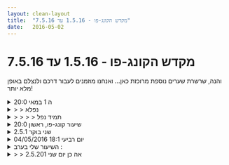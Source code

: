```yaml
---
layout: clean-layout
title:  "מקדש הקונג-פו - 1.5.16 עד 7.5.16"
date:   2016-05-02
---
```

# מקדש הקונג-פו - 1.5.16 עד 7.5.16 
והנה, שרשרת שערים נוספת מרוכזת כאן... ואנחנו מוזמנים לעבור דרכם ולנצלם באופן מלא יותר!

<details>
                    <summary>ה 1 במאי 20:0</summary>
                    העברתי שעור לבועז ולי, דגש על גמישות, עבודה נינוחה עם הגוף.<br> בין תרגולי הגמישות, עבודה על הזזות, יד חומקת, סטיקי האנדס, חיזוק להבים.<br> מגניב
                  </details><details>
                    <summary>> > נפלא</summary>
                    האם למדת במהלך השיעור הזה גם דברים חדשים, כגון תנועות חדשות, טכניקות חדשות וכו&#39;?<br><br><table width='70%' cellpadding='0' cellspacing='0' bgcolor='#C6C7C6'><tr><td height='1'></td></tr></table><br><b>מדברים על מדיטציה:</b> <a href="http://forums.tapuz.co.il/meditation" target="_blank">http://forums.tapuz.co.il/meditation</a><br/><br/>לומדים את אמנות המדיטציה: <a href="http://www.ThePracticalMeditation.com" target="_blank" rel=nofollow>www.ThePracticalMeditation.com</a><br/>לומדים את אמנות היכולת: <a href="http://www.MagicalChanging.com" target="_blank" rel=nofollow>www.MagicalChanging.com</a>
                  </details><details>
                    <summary>> > > > תמיד נפל</summary>
                    האמת, לא היה שיעור שלא למדתי משהו חדש (:<br>
                  </details><details>
                    <summary>שיעור קונג-פו, ראשון 20:0</summary>
                    השיעור שלי התחיל ב18:40 והסתיים ב 22:30, במהלכו שיתפתי פעולה עם דרור, בן, בעז, עופר, איל, וישי.<br> <br> היה לי שיעור מאד מהנה ומקדם שכלל השתתפות בשלוש הקבוצות.<br>  <br> היו לי המון רגעים טובים של הצלחות והתקדמויות יפות. אני אשתף בכמה מהן:<br> מיקוד לערב הקרוב - לראות את המשך היום שלי. תרגיל למידה שכלל שימוש בציונים מ-1 עד 10 ושיתוף חופשי בעבודה ובהתקדמות שלנו.<br> הגברת הנוכחות - היישום היה דומה לתרגיל הקודם. זה היה נהדר והביא לתוצאות מאד טובות ובזמן קצר.<br> התקדמויות יפות באומנות הלחימה: קרבות איגרוף, תרגולי הזזות, עבודת ידיים בעמידת רוכב ואח&quot;כ בתנועה חופשית, שיפור ההסטות מול אגרופים, תפיסה והתחמקות...<br> שיעור עם ישי – קידום שנינו בתחומים שונים. זה היה שיעור מאד טוב!<br>  <br> סיימתי בתחושת סיפוק גבוה והרגשה כללית שלווה ונעימה.<br>  <br> תודה!
                  </details><details>
                    <summary>שני בוקר 2.5.1</summary>
                    נוכחים: אינגריד, יואב <br> דברים שלקחתי: היכולת למצוא בכל תרגול‏ ספציפי הרבה מאוד תרגילים שונים נוספים מ(עין ואריאציות על הנושא, לדוגמא: עבודת גמישות רגליים יכולה להתבצע עם מיקוד על הכתפיים או או מיקוד בחזה) ‏, חוויתי בצורה מוחשית את &quot;התרגילים הנוספים&quot; בחלק גדול של התרגול. <br> שיפור של בעיטה בסיבוב. <br> מיקוד כללי לשיעור הגדלת הקשב. ‏<br> שיפור עבודת קבלת הנחיות ללא תלות במי מעביר אותן, קיבלתי מאינגריד טיפים מוצלחים (מאד) לשיפור בעיטת הסיבוב שלי. <br>
                  </details><details>
                    <summary>04/05/2016 יום רביעי 18:1</summary>
                    היה שיעור מצויין איחרתי בעשר דקות כי שכחתי לקחת מין והלכתי לקנות. התחיל מעצבות מאוד גדולה, ועברתע לשחרור מחשבות . חשבתי על מצבי הכלכלי ואיך להתמודד איתו ומה עשיתי כדי לנסות להתמודד. שחררתי. התאמנתי בחבטות עם מקל במבוק שמצאתי במקום. נחתי, הרםץפתי. חשבתי מחשבות על העתיד והעבר ושחררתי עוד, שחררתי עוד, ניסיתי להכיר בעייפות מאוד גדולה בעצבות מאוד גדולה ניסיתי להתמודד עם זה פשוט ניסיתי להתמודד עם זה.הגיע בועז עבודת נגיעות בכל הגוף&nbsp;&nbsp;אחד מול השני, או סימולטנית או אחד משנינו. לאחר עבודה די ארוכה שבה למדתי הרבה על זרימה, וכמה פעמים שפספסתי בעוצמת המכה. והרבה פעמים שלא פספסתי בעוצמה. עברנו לעבודת מנוחה הרפיה הזזנו את הגוף בעדינות הרפנו את הגוף נתנו למחשבות לעבור שמנו לב&nbsp;&nbsp;לתחושות ונחשבות שעוסרות עלינו. וכך בין מחשבות ורגשות וניסיון למודעות יתר חיצונית על רגשות אלו, סיימנו את האימון שלי.<br> <br>
                  </details><details>
                    <summary>השיעור שלי בערב :</summary>
                    מיכל מתקדמת בכסף ויצירה חופשית<br> <br> מיכל ושיר מתקדמות ביחד<br> במסגרת זה ישבנו באנסטסיה!<br> הכל התרכז בסופו של דבר להיות אנחנו בעולם<br> באמת באמת להרפות<br> לתת חופש לעצמנו להיות שמיצי וקוצי ועם הלשון בחוץ<br> לנוח.<br> <br> יצאנו מהשיעור מרחפות על ענן<br> <br> המשכתי את השיעור שלי בהליכה בדיזינגוף<br> חזרתי לקדם את עצמי לגבי כסף ויצירה<br> והתמקדתי במתן כלים לעצמי להתמודד עם בלה ובלה. ויישמתי את זה אחר כךביומיום!<br> <br> באנסטסיה היה משהו מעניין עם המלצרית<br> אולי ארחיב על זה אחר כך<br> <br> &quot;זה טעים לך????&quot;<br> 1. תקשורת מתוך מופעלות<br> 2. תקשורת בהירה ממצב מאוזן<br> 3. תקשורת בשביל ריצוי<br> <br> זה עולם אחר לתקשר מכל אחד מהמקומות האלה. מדהים.
                  </details><details>
                    <summary>> > אה כן יום שני 2.5.201</summary>
                    
                  </details><details>
                    <summary>שני ערב 2/5 ...</summary>
                    רעיונות בסיסים חשובים <br> <br> מפת תנועה בשילוב רעיונות מנושא הצ&#39;קרות והצבעים,<br> <br> שיפור היחסים שלי עם שיעורי הקונג-פו הרשמיים <br> - מעקב והתבוננות על דבר אחד או נושא אחד לאורך זמן רציף <br> - לציין לעצמי בכתב נקודות חשובות מהשיעור בתמציתיות ותשומת לב <br> - להתבונן על היחסים שלי עם השיעורים הרשמיים - בזמן היותי&nbsp;&nbsp;במרחב הבטוח שלי <br> -להיפתח ולהסכים לקבל
                  </details><details>
                    <summary>שיעור רביעי בוקר 4.</summary>
                    אהלן! <br> הגעתי לנקודת המפגש ב6:49. לא היה שם אף אחד. <br> התחלתי ללכת בחיפושים אחרי השיעור. היה לי &quot;ברור&quot; שאני צריכה ללכת על לאונרדו דה וינצי, אבל משהו בתוכי ממש &quot;שבר&quot; ימינה, וכאילו החליט לא ללכת לשם. ממש כאילו החלטתי שאני לא מצטרפת היום לשיעור של כולם. (אכן, אחר כך הסתבר שהם הלכו לליאונרדו דה וינצי. משעשע). הלכתי לגינת דובנוב, לאזור האופרה ושבתי לגינת דובנוב תוך חיפושים אך למעשה תוך הליכה נעימה שבתוכה ידעתי כבר שבחרתי ללכת למקום הפוך ממיקום השיעור בכוונה, ושאני כבר בתוך שיעור שלי לבד. בגינת דובנוב העברתי לעצמי שיעור קצר ונעים - מתיחות וגמישות (וואו, הגוף שלי היה זקוק למתיחות!), ממש קצת בעיטות, וישיבה למדיטציה (משמעותית, כזו ששינתה ממש את המבט בדקות ספורות) על הספסל. <br> <br> בסיומה שבתי לאוטו ונסעתי לירושלים תוך הקשבה מעניינת לרדיו (הגעתי בתשע בערך הביתה). החלק של הנסיעה איכשהו התחבר לי לשיעור ולכן שמתי אותו כאן. <br> <br> <img src="http://www.timg.co.il/tapuzForum/images/Emo41.gif" alt="|*|"> <br> <br>  <br>
                  </details><details>
                    <summary>שיעור קונג-פו, רביעי 20:0</summary>
                    היה לי שיעור מהנה וטוב שכלל עבודה ידיים בעמידת רוכב עם אבשלום, העירכות ומוכנות טובה לקראת המשך השיעור, העברת שיעור של תלמידים בשיעורים הראשונים שלהם וכניסה לדמות של מדריך יחיד עבורם, הרפייה מדברים מיותרים, שיתוף פעולה קצר וטוב עם אסא ועם ריב.<br> <br> תודה!
                  </details><details>
                    <summary>4.5.16 רביעי בוק</summary>
                    הליכה לגן העיר בנסיון מעקב מאפשרת לי מבט שונה על בחירת המיקום, נתיבי הליכה, המיקוד שלי<br> תרגול בעיטות מתחת גובה מותניים,&nbsp;&nbsp;‏שיפור בקשב שלי לפרטנר, בהיזכרות לתת להזדמנויות שהפרטנר מעמיד לי ולגוף שלי להכתיב את הפעולות, מתחיל להיות יותר קל , חוסך מאמץ מחשבתי, משפר את מהירות התגובה<br> עבודה עם בעיטות וכפפות אני מרגיש שמחסור באויר מעכב אותי, לתרגל שיפור של ניהול אנרגיה, אולי לחשוב על מציאת תרגול מהנה של פעילות אירובית it might be fun<br> תרגול של עבודת בעיטות לגובה ראש עם רמי, בשלב הראשון אני מנסה לתכנן את הבעיטות ובכל פעם לתרגל רגל שונה ובעיטה שונה, שלב שני, (התקדמות) אני מחליט ל״תת לגוף להחליט״ איזו בעיטה לנקוט, התרגול משתפר הופך להיות יותר אמיתי, נוספים אלמנטים&nbsp;&nbsp;שמועילים לי, כגון התאמה בין סוג התחמקות לסוג התקפה, מגוון גדול של מרחקים וסיטואציות , יותר הנאה. <br> מיקוד בטבור, עצם זנב, כפות רגליים, כפות ידיים, תרגול ההתמקדות בהם תוך עמידה, תרגול הזזות,<br> עבודה על ראייה נינוחה, במצב הנוכחי של התרגעות נוח לי מאד לחוות את התרגול,<br> עבודה על גמישות ונינוחות, היום קיבלתי את ההנחיה ברמה אחרת, מתנה מיידית - תחושה של נינוחות בצוואר בזמן התכופפות בעמידת פישוק ברמה שהיא חדשה לי לגמרי<br> עבודה פנימית <br> ראייה נינוחה, מניית הישגים והצלחות, התבוננות בנשימה, שילוב אחת האיכויות ביום הקרב, אני מזהה שהתרגול וההנחיה ״מכריחים״ אותי לראות את זה בצורה מוחשית יותר וספציפית יותר, יש פה פוטנציאל משמעותי , הצלחה.
                  </details><a href="javascript:history.back()">בית</a>
